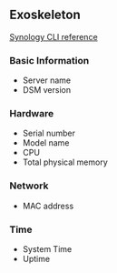 ## Exoskeleton
[Synology CLI reference](https://global.download.synology.com/download/Document/Software/DeveloperGuide/Firmware/DSM/All/enu/Synology_DiskStation_Administration_CLI_Guide.pdf)

### Basic Information
  - Server name
  - DSM version

### Hardware
  - Serial number
  - Model name
  - CPU 
  - Total physical memory

### Network
  - MAC address

### Time 
  - System Time
  - Uptime
